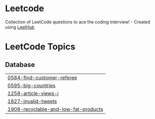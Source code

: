# Leetcode
Collection of LeetCode questions to ace the coding interview! - Created using [LeetHub](https://github.com/QasimWani/LeetHub)

<!---LeetCode Topics Start-->
# LeetCode Topics
## Database
|  |
| ------- |
| [0584-find-customer-referee](https://github.com/prernadobriyal/Leetcode/tree/master/0584-find-customer-referee) |
| [0595-big-countries](https://github.com/prernadobriyal/Leetcode/tree/master/0595-big-countries) |
| [1258-article-views-i](https://github.com/prernadobriyal/Leetcode/tree/master/1258-article-views-i) |
| [1827-invalid-tweets](https://github.com/prernadobriyal/Leetcode/tree/master/1827-invalid-tweets) |
| [1908-recyclable-and-low-fat-products](https://github.com/prernadobriyal/Leetcode/tree/master/1908-recyclable-and-low-fat-products) |
<!---LeetCode Topics End-->